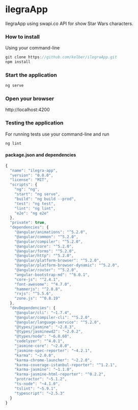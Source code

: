 # ilegraApp
IlegraApp using swapi.co API for show Star Wars characters.


### How to install
Using your command-line
```js
git clone https://github.com/kelber/ilegraApp.git
npm install

```

### Start the application
```js
ng serve
```

### Open your browser
http://localhost:4200


### Testing the application
For running tests use your command-line and run
```js
ng lint
```


#### package.json and dependencies
```js
{
  "name": "ilegra-app",
  "version": "0.0.0",
  "license": "MIT",
  "scripts": {
    "ng": "ng",
    "start": "ng serve",
    "build": "ng build --prod",
    "test": "ng test",
    "lint": "ng lint",
    "e2e": "ng e2e"
  },
  "private": true,
  "dependencies": {
    "@angular/animations": "^5.2.0",
    "@angular/common": "^5.2.0",
    "@angular/compiler": "^5.2.0",
    "@angular/core": "^5.2.0",
    "@angular/forms": "^5.2.0",
    "@angular/http": "^5.2.0",
    "@angular/platform-browser": "^5.2.0",
    "@angular/platform-browser-dynamic": "^5.2.0",
    "@angular/router": "^5.2.0",
    "angular-bootstrap-md": "^6.0.1",
    "core-js": "^2.4.1",
    "font-awesome": "^4.7.0",
    "hammerjs": "^2.0.8",
    "rxjs": "^5.5.6",
    "zone.js": "^0.8.19"
  },
  "devDependencies": {
    "@angular/cli": "~1.7.4",
    "@angular/compiler-cli": "^5.2.0",
    "@angular/language-service": "^5.2.0",
    "@types/jasmine": "~2.8.3",
    "@types/jasminewd2": "~2.0.2",
    "@types/node": "~6.0.60",
    "codelyzer": "^4.0.1",
    "jasmine-core": "~2.8.0",
    "jasmine-spec-reporter": "~4.2.1",
    "karma": "~2.0.0",
    "karma-chrome-launcher": "~2.2.0",
    "karma-coverage-istanbul-reporter": "^1.2.1",
    "karma-jasmine": "~1.1.0",
    "karma-jasmine-html-reporter": "^0.2.2",
    "protractor": "~5.1.2",
    "ts-node": "~4.1.0",
    "tslint": "~5.9.1",
    "typescript": "~2.5.3"
  }
}

```






